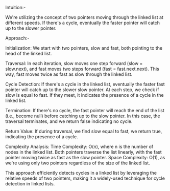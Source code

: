 Intuition:-

We're utilizing the concept of two pointers moving through the linked list at different speeds.
If there's a cycle, eventually the faster pointer will catch up to the slower pointer.

Approach:-

Initialization:
We start with two pointers, slow and fast, both pointing to the head of the linked list.

Traversal:
In each iteration, slow moves one step forward (slow = slow.next), and fast moves two steps forward (fast = fast.next.next).
This way, fast moves twice as fast as slow through the linked list.

Cycle Detection:
If there's a cycle in the linked list, eventually the faster fast pointer will catch up to the slower slow pointer.
At each step, we check if slow is equal to fast. If they meet, it indicates the presence of a cycle in the linked list.

Termination:
If there's no cycle, the fast pointer will reach the end of the list (i.e., become null) before catching up to the slow pointer.
In this case, the traversal terminates, and we return false indicating no cycle.

Return Value:
If during traversal, we find slow equal to fast, we return true, indicating the presence of a cycle.

Complexity Analysis:
Time Complexity: O(n), where n is the number of nodes in the linked list. Both pointers traverse the list linearly, with the fast pointer moving twice as fast as the slow pointer.
Space Complexity: O(1), as we're using only two pointers regardless of the size of the linked list.

This approach efficiently detects cycles in a linked list by leveraging the relative speeds of two pointers, making it a widely-used technique for cycle detection in linked lists.
